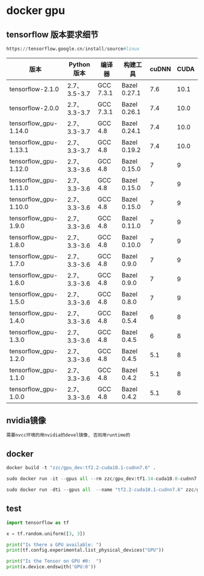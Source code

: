# docker gpu

## tensorflow 版本要求细节
```python
https://tensorflow.google.cn/install/source#linux
```

| 版本                  | Python 版本  | 编译器    | 构建工具     | cuDNN | CUDA |
| --------------------- | ------------ | --------- | ------------ | ----- | ---- |
| tensorflow-2.1.0      | 2.7、3.5-3.7 | GCC 7.3.1 | Bazel 0.27.1 | 7.6   | 10.1 |
| tensorflow-2.0.0      | 2.7、3.3-3.7 | GCC 7.3.1 | Bazel 0.26.1 | 7.4   | 10.0 |
| tensorflow_gpu-1.14.0 | 2.7、3.3-3.7 | GCC 4.8   | Bazel 0.24.1 | 7.4   | 10.0 |
| tensorflow_gpu-1.13.1 | 2.7、3.3-3.7 | GCC 4.8   | Bazel 0.19.2 | 7.4   | 10.0 |
| tensorflow_gpu-1.12.0 | 2.7、3.3-3.6 | GCC 4.8   | Bazel 0.15.0 | 7     | 9    |
| tensorflow_gpu-1.11.0 | 2.7、3.3-3.6 | GCC 4.8   | Bazel 0.15.0 | 7     | 9    |
| tensorflow_gpu-1.10.0 | 2.7、3.3-3.6 | GCC 4.8   | Bazel 0.15.0 | 7     | 9    |
| tensorflow_gpu-1.9.0  | 2.7、3.3-3.6 | GCC 4.8   | Bazel 0.11.0 | 7     | 9    |
| tensorflow_gpu-1.8.0  | 2.7、3.3-3.6 | GCC 4.8   | Bazel 0.10.0 | 7     | 9    |
| tensorflow_gpu-1.7.0  | 2.7、3.3-3.6 | GCC 4.8   | Bazel 0.9.0  | 7     | 9    |
| tensorflow_gpu-1.6.0  | 2.7、3.3-3.6 | GCC 4.8   | Bazel 0.9.0  | 7     | 9    |
| tensorflow_gpu-1.5.0  | 2.7、3.3-3.6 | GCC 4.8   | Bazel 0.8.0  | 7     | 9    |
| tensorflow_gpu-1.4.0  | 2.7、3.3-3.6 | GCC 4.8   | Bazel 0.5.4  | 6     | 8    |
| tensorflow_gpu-1.3.0  | 2.7、3.3-3.6 | GCC 4.8   | Bazel 0.4.5  | 6     | 8    |
| tensorflow_gpu-1.2.0  | 2.7、3.3-3.6 | GCC 4.8   | Bazel 0.4.5  | 5.1   | 8    |
| tensorflow_gpu-1.1.0  | 2.7、3.3-3.6 | GCC 4.8   | Bazel 0.4.2  | 5.1   | 8    |
| tensorflow_gpu-1.0.0  | 2.7、3.3-3.6 | GCC 4.8   | Bazel 0.4.2  | 5.1   | 8    |


## nvidia镜像
```python
需要nvcc环境的用nvidia的devel镜像, 否则用runtime的
```

## docker 
```python
docker build -t "zzc/gpu_dev:tf2.2-cuda10.1-cudnn7.6" .

sudo docker run -it --gpus all --rm zzc/gpu_dev:tf1.14-cuda10.0-cudnn7.4

sudo docker run -dti --gpus all  --name "tf2.2-cuda10.1-cudnn7.6" zzc/gpu_dev:tf2.2-cuda10.1-cudnn7.6
```


## test
```python
import tensorflow as tf

x = tf.random.uniform([3, 3])

print("Is there a GPU available: ")
print(tf.config.experimental.list_physical_devices("GPU"))

print("Is the Tensor on GPU #0:  ")
print(x.device.endswith('GPU:0'))

```
